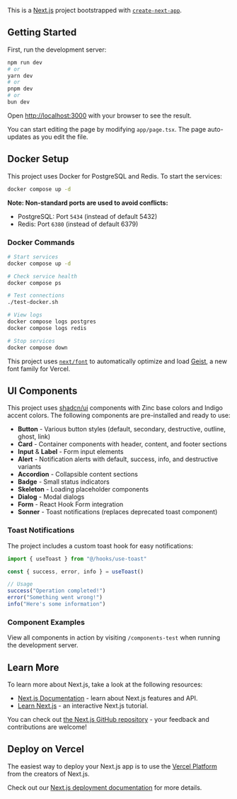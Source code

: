 This is a [Next.js](https://nextjs.org) project bootstrapped with [`create-next-app`](https://nextjs.org/docs/app/api-reference/cli/create-next-app).

## Getting Started

First, run the development server:

```bash
npm run dev
# or
yarn dev
# or
pnpm dev
# or
bun dev
```

Open [http://localhost:3000](http://localhost:3000) with your browser to see the result.

You can start editing the page by modifying `app/page.tsx`. The page auto-updates as you edit the file.

## Docker Setup

This project uses Docker for PostgreSQL and Redis. To start the services:

```bash
docker compose up -d
```

**Note: Non-standard ports are used to avoid conflicts:**
- PostgreSQL: Port `5434` (instead of default 5432)
- Redis: Port `6380` (instead of default 6379)

### Docker Commands

```bash
# Start services
docker compose up -d

# Check service health
docker compose ps

# Test connections
./test-docker.sh

# View logs
docker compose logs postgres
docker compose logs redis

# Stop services
docker compose down
```

This project uses [`next/font`](https://nextjs.org/docs/app/building-your-application/optimizing/fonts) to automatically optimize and load [Geist](https://vercel.com/font), a new font family for Vercel.

## UI Components

This project uses [shadcn/ui](https://ui.shadcn.com/) components with Zinc base colors and Indigo accent colors. The following components are pre-installed and ready to use:

- **Button** - Various button styles (default, secondary, destructive, outline, ghost, link)
- **Card** - Container components with header, content, and footer sections
- **Input** & **Label** - Form input elements
- **Alert** - Notification alerts with default, success, info, and destructive variants
- **Accordion** - Collapsible content sections
- **Badge** - Small status indicators
- **Skeleton** - Loading placeholder components
- **Dialog** - Modal dialogs
- **Form** - React Hook Form integration
- **Sonner** - Toast notifications (replaces deprecated toast component)

### Toast Notifications

The project includes a custom toast hook for easy notifications:

```typescript
import { useToast } from "@/hooks/use-toast"

const { success, error, info } = useToast()

// Usage
success("Operation completed!")
error("Something went wrong!")
info("Here's some information")
```

### Component Examples

View all components in action by visiting `/components-test` when running the development server.

## Learn More

To learn more about Next.js, take a look at the following resources:

- [Next.js Documentation](https://nextjs.org/docs) - learn about Next.js features and API.
- [Learn Next.js](https://nextjs.org/learn) - an interactive Next.js tutorial.

You can check out [the Next.js GitHub repository](https://github.com/vercel/next.js) - your feedback and contributions are welcome!

## Deploy on Vercel

The easiest way to deploy your Next.js app is to use the [Vercel Platform](https://vercel.com/new?utm_medium=default-template&filter=next.js&utm_source=create-next-app&utm_campaign=create-next-app-readme) from the creators of Next.js.

Check out our [Next.js deployment documentation](https://nextjs.org/docs/app/building-your-application/deploying) for more details.
